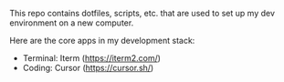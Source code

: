 This repo contains dotfiles, scripts, etc. that are used to set up my dev environment on a new computer.

Here are the core apps in my development stack:
- Terminal: Iterm (https://iterm2.com/)
- Coding: Cursor (https://cursor.sh/)